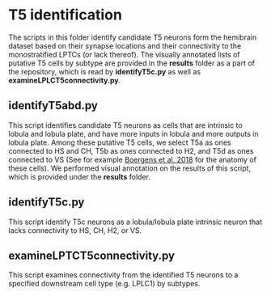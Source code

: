 # T5 identification
The scripts in this folder identify candidate T5 neurons form the hemibrain dataset based on their synapse locations and their connectivity to the monostratified LPTCs (or lack thereof). The visually annotated lists of putative T5 cells by subtype are provided in the **results** folder as a part of the repository, which is read by **identifyT5c.py** as well as **examineLPLCT5connectivity.py**.

## identifyT5abd.py
This script identifies candidate T5 neurons as cells that are intrinsic to lobula and lobula plate, and have more inputs in lobula and more outputs in lobula plate. Among these putative T5 cells, we select T5a as ones connected to HS and CH, T5b as ones connected to H2, and T5d as ones connected to VS (See for example [Boergens et al. 2018](https://journals.plos.org/plosone/article?id=10.1371/journal.pone.0207828) for the anatomy of these cells). We performed visual annotation on the results of this script, which is provided under the **results** folder.

## identifyT5c.py
This script identify T5c neurons as a lobula/lobula plate intrinsic neuron that lacks connectivity to HS, CH, H2, or VS.

## examineLPTCT5connectivity.py
This script examines connectivity from the identified T5 neurons to a specified downstream cell type (e.g. LPLC1) by subtypes.

